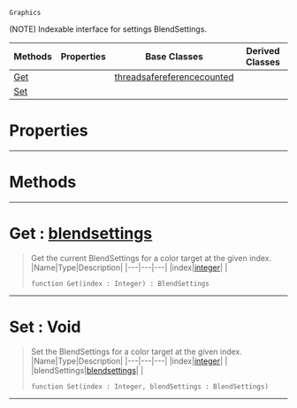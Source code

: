  `Graphics`

(NOTE) Indexable interface for settings BlendSettings.

|Methods|Properties|Base Classes|Derived Classes|
|---|---|---|---|
|[ Get](https://plasmaengine.github.io/PlasmaDocs/Plasma1/C++/code_reference/class_reference/blendsettingsmrt.md#get-plasma-engine-document)| |[threadsafereferencecounted](https://plasmaengine.github.io/PlasmaDocs/Plasma1/C++/code_reference/class_reference/threadsafereferencecounted.md)| |
|[ Set](https://plasmaengine.github.io/PlasmaDocs/Plasma1/C++/code_reference/class_reference/blendsettingsmrt.md#set-void)| | | |


 #  Properties


---  
 #  Methods


---  
 #  Get : [blendsettings](https://plasmaengine.github.io/PlasmaDocs/Plasma1/C++/code_reference/class_reference/blendsettings.md)

> Get the current BlendSettings for a color target at the given index.
> |Name|Type|Description|
> |---|---|---|
> |index|[integer](https://plasmaengine.github.io/PlasmaDocs/Plasma1/C++/code_reference/lightning_base_types/integer.md)| |
> ``` lang=cpp, name=Lightning
> function Get(index : Integer) : BlendSettings
> ``` 


---  
 #  Set : Void

> Set the BlendSettings for a color target at the given index.
> |Name|Type|Description|
> |---|---|---|
> |index|[integer](https://plasmaengine.github.io/PlasmaDocs/Plasma1/C++/code_reference/lightning_base_types/integer.md)| |
> |blendSettings|[blendsettings](https://plasmaengine.github.io/PlasmaDocs/Plasma1/C++/code_reference/class_reference/blendsettings.md)| |
> ``` lang=cpp, name=Lightning
> function Set(index : Integer, blendSettings : BlendSettings)
> ``` 


---  
 

 